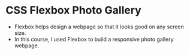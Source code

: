# CSS Flexbox Photo Gallery

* Flexbox helps design a webpage so that it looks good on any screen size.
* In this course, I used Flexbox to build a responsive photo gallery webpage.
